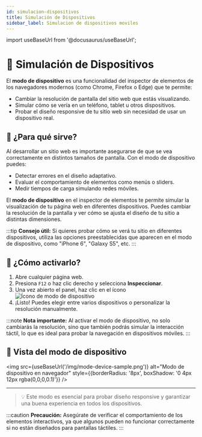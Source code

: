 ```yaml
---
id: simulacion-dispositivos
title: Simulación de Dispositivos
sidebar_label: Simulacion de dispositivos moviles
---
```


import useBaseUrl from '@docusaurus/useBaseUrl';

# 📱 Simulación de Dispositivos

El **modo de dispositivo** es una funcionalidad del inspector de elementos de los navegadores modernos (como Chrome, Firefox o Edge) que te permite:

- Cambiar la resolución de pantalla del sitio web que estás visualizando.
- Simular cómo se vería en un teléfono, tablet u otros dispositivos.
- Probar el diseño responsive de tu sitio web sin necesidad de usar un dispositivo real.

## 🎯 ¿Para qué sirve?

Al desarrollar un sitio web es importante asegurarse de que se vea correctamente en distintos tamaños de pantalla. Con el modo de dispositivo puedes:

- Detectar errores en el diseño adaptativo.
- Evaluar el comportamiento de elementos como menús o sliders.
- Medir tiempos de carga simulando redes móviles.

El **modo de dispositivo** en el inspector de elementos te permite simular la visualización de tu página web en diferentes dispositivos. Puedes cambiar la resolución de la pantalla y ver cómo se ajusta el diseño de tu sitio a distintas dimensiones.

:::tip
**Consejo útil:** Si quieres probar cómo se verá tu sitio en diferentes dispositivos, utiliza las opciones preestablecidas que aparecen en el modo de dispositivo, como "iPhone 6", "Galaxy S5", etc.
:::

## 🧪 ¿Cómo activarlo?

1. Abre cualquier página web.
2. Presiona `F12` o haz clic derecho y selecciona **Inspeccionar**.
3. Una vez abierto el panel, haz clic en el ícono ![Ícono de modo de dispositivo](/img/btn-modo-dispositivo.png)
4. ¡Listo! Puedes elegir entre varios dispositivos o personalizar la resolución manualmente.

:::note
**Nota importante:** Al activar el modo de dispositivo, no solo cambiarás la resolución, sino que también podrás simular la interacción táctil, lo que es ideal para probar la navegación en dispositivos móviles.
:::

## 📸 Vista del modo de dispositivo

<img src={useBaseUrl('/img/mode-device-sample.png')} alt="Modo de dispositivo en navegador" style={{borderRadius: '8px', boxShadow: '0 4px 12px rgba(0,0,0,0.1)'}} />


---

> 💡 Este modo es esencial para probar diseño responsive y garantizar una buena experiencia en todos los dispositivos.
    
:::caution
**Precaución:** Asegúrate de verificar el comportamiento de los elementos interactivos, ya que algunos pueden no funcionar correctamente si no están diseñados para pantallas táctiles.
:::
